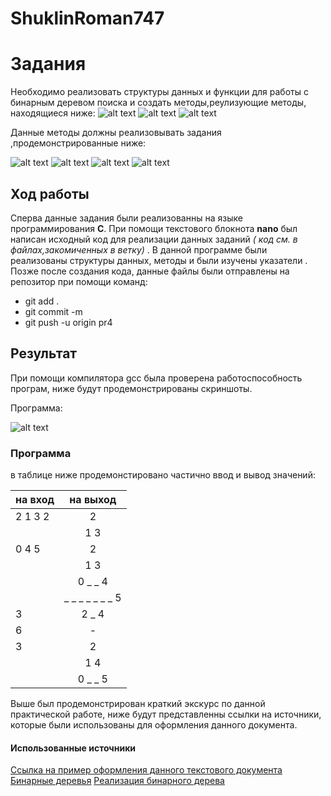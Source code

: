 # ShuklinRoman747
# **Задания**

Необходимо реализовать структуры данных и функции для работы с бинарным деревом поиска и создать методы,реулизующие методы, находящиеся ниже:
![alt text](https://pp.userapi.com/c855020/v855020630/10757/62Qt4BNlm4s.jpg) ![alt text](https://pp.userapi.com/c855020/v855020630/1075f/rrrghVVS6xk.jpg) ![alt text](https://pp.userapi.com/c855020/v855020630/10766/dRLx_Obqqhk.jpg)

Данные методы должны реализовывать задания ,продемонстрированные ниже:

![alt text](https://pp.userapi.com/c855020/v855020630/10776/y1eCSQegu34.jpg) ![alt text](https://pp.userapi.com/c855020/v855020630/1077e/l7XJ7IFCdQk.jpg) ![alt text](https://pp.userapi.com/c855020/v855020630/10786/ZXkCfXTfyp8.jpg) ![alt text](https://pp.userapi.com/c855020/v855020630/1078e/WeY761jo2R4.jpg)

## Ход работы 

Сперва данные задания были реализованны на языке программирования **C**. При помощи текстового блокнота **nano** был написан исходный код для реализации данных заданий _( код см. в файлах,закомиченных в ветку)_ . В данной программе были реализованы структуры данных, методы и были изучены указатели . Позже после создания кода, данные файлы были отправлены на репозитор при помощи команд:
  - git add .  
  - git commit -m
  - git push -u origin pr4
  
  ##  Результат 
  
  При помощи компилятора gcc была проверена работоспособность програм, ниже будут продемонстрированы скриншоты.
  
  Программа:
  
 ![alt text](https://pp.userapi.com/c855616/v855616603/11e2b/FNXjXAnrDrk.jpg)
 
   ### Программа 
  
 в таблице ниже продемонстировано частично ввод и вывод значений: 
  
| на вход       |  на выход         | 
| ------------- |:-----------------:| 
|2 1 3 2        | 2                 |
|               | 1 3               |
|0 4 5          | 2                 |
|               | 1 3               |
|               | 0 _ _ 4           |
|               | _ _ _ _ _ _ _ 5   |
|3              |2 _ 4              |
| 6             |  -                |
|3              | 2                 |
|               | 1 4               |
|               | 0 _ _ 5           |

  Выше был продемонстрирован краткий экскурс по данной практической работе, ниже будут представленны ссылки на источники, которые были использованы для оформления данного документа.
 #### Использованные источники
 [Ссылка на пример оформления данного текстового документа](https://github.com/adam-p/markdown-here/wiki/Markdown-Cheatsheet)
 [Бинарные деревья](https://habr.com/ru/post/267855/)
 [Реализация бинарного дерева](https://tim4ous.com/realizatsiya-binarnogo-dereva-poiska-v-si/)
